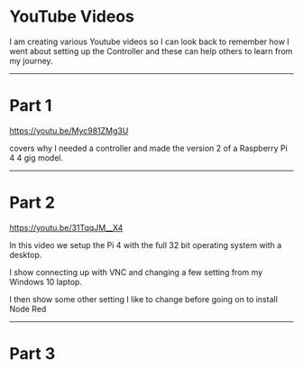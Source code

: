 # YouTube Videos

I am creating various Youtube videos so I can look back to remember how I went about setting up the Controller and these can help others to learn from my journey.

----

# Part 1 

https://youtu.be/Myc981ZMg3U

covers why I needed a controller and made the version 2 of a Raspberry Pi 4 4 gig model.

----

# Part 2

https://youtu.be/31TqqJM__X4

In this video we setup the Pi 4 with the full 32 bit operating system with a desktop.

I show connecting up with VNC and changing a few setting from my Windows 10 laptop.

I then show some other setting I like to change before going on to install Node Red

----

# Part 3




